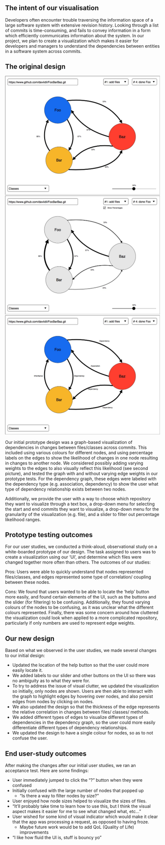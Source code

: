 ## The intent of our visualisation
Developers often encounter trouble traversing the information space of a large software system with extensive revision history. Looking through a list of commits is time-consuming, and fails to convey information in a form which efficiently communicates information about the system. In our project, we plan to create a visualization which makes it easier for developers and managers to understand the dependencies between entities in a software system across commits.

## The original design

![prototype-example1](./media/prototype-example.jpg)
![prototype-example2](./media/prototype-example2.jpg)
![prototype-example3](./media/prototype-example3.jpg)

Our initial prototype design was a graph-based visualization of dependencies in changes between files/classes across commits.
This included using various colours for different nodes, and using percentage labels on the edges to show the likelihood of changes in one node resulting in changes to another node. We considered possibly adding varying weights to the edges to also visually reflect this likelihood (see second picture), and tested the graph with and without varying edge weights in our prototype tests. For the dependency graph, these edges were labeled with the dependency type (e.g. association, dependency) to show the user what type of dependency relationship exists between two nodes.

Additionally, we provide the user with a way to choose which repository they want to visualize through a text box, a drop-down menu for selecting the start and end commits they want to visualize, a drop-down menu for the granularity of the visualization (e.g. file), and a slider to filter out percentage likelihood ranges.

## Prototype testing outcomes
For our user studies, we conducted a think-aloud, observational study on a white-boarded prototype of our design. The task assigned to users was to create a visualization using our ‘UI’, and determine which files were changed together more often than others.
The outcomes of our studies:

Pros: Users were able to quickly understand that nodes represented files/classes, and edges represented some type of correlation/ coupling between these nodes.

Cons: We found that users wanted to be able to locate the ‘help’ button more easily, and found certain elements of the UI, such as the buttons and the slider (for filtering) to be confusing. Additionally, they found varying colours of the nodes to be confusing, as it was unclear what the different colours represented. Finally, there was some concern around how cluttered the visualization could look when applied to a more complicated repository, particularly if only numbers are used to represent edge weights.

## Our new design

Based on what we observed in the user studies, we made several changes to our initial design:
* Updated the location of the help button so that the user could more easily locate it.
* We added labels to our slider and other buttons on the UI so there was no ambiguity as to what they were for.
* To try to address the issue of visual clutter, we updated the visualization so initially, only nodes are shown. Users are then able to interact with the graph to highlight edges by hovering over nodes, and also persist edges from nodes by clicking on nodes.
* We also updated the design so that the thickness of the edge represents the relative correlation in changes between files/ classes/ methods.
* We added different types of edges to visualize different types of dependencies in the dependency graph, so the user could more easily differentiate different types of dependency relationships.
* We updated the design to have a single colour for nodes, so as to not confuse the user.

## End user-study outcomes

After making the changes after our initial user studies, we ran an acceptance test. Here are some findings:
* User immediately jumped to click the “?” button when they were confused
* Initially confused with the large number of nodes that popped up
  * “Is there a way to filter nodes by size?”
* User enjoyed how node sizes helped to visualize the sizes of files.
* “It’ll probably take time to learn how to use this, but I think the visual aspect makes it easier for me to see what changed what, etc…”
* User wished for some kind of visual indicator which would make it clear that the app was processing a request, as opposed to having froze. 
  * Maybe future work would be to add QoL (Quality of Life) improvements
* “I like how fluid the UI is, stuff is bouncy yo”

